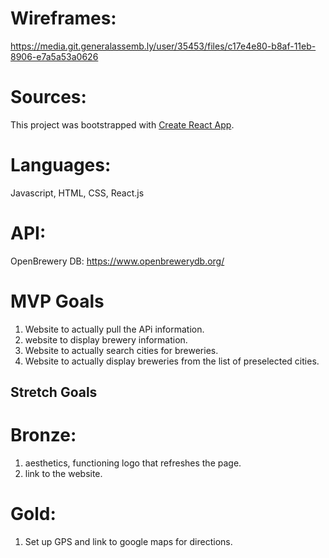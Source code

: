 # Wireframes:

https://media.git.generalassemb.ly/user/35453/files/c17e4e80-b8af-11eb-8906-e7a5a53a0626

# Sources:

This project was bootstrapped with [Create React App](https://github.com/facebook/create-react-app).

# Languages:

Javascript, HTML, CSS, React.js

# API:
OpenBrewery DB: 
https://www.openbrewerydb.org/

# MVP Goals
1. Website to actually pull the APi information.
1. website to display brewery information.
1. Website to actually search cities for breweries.
1. Website to actually display breweries from the list of preselected cities.

## Stretch Goals
# Bronze:
1. aesthetics, functioning logo that refreshes the page.
2. link to the website.

# Gold:

1. Set up GPS and link to google maps for directions.